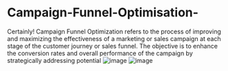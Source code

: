 # Campaign-Funnel-Optimisation-
 Certainly! Campaign Funnel Optimization refers to the process of improving and maximizing the effectiveness of a marketing or sales campaign at each stage of the customer journey or sales funnel. The objective is to enhance the conversion rates and overall performance of the campaign by strategically addressing potential 
![image](https://github.com/ervikashgoyal/Campaign-Funnel-Optimisation-/assets/115889341/134bf8ef-d501-4195-9eaf-d93b148a8917)
![image](https://github.com/ervikashgoyal/Campaign-Funnel-Optimisation-/assets/115889341/0c24ecf1-311b-4863-9bea-d14ce49ddfbc)
